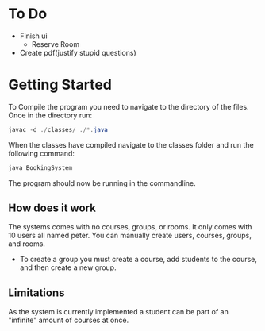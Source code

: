 # To Do
* Finish ui
    * Reserve Room
* Create pdf(justify stupid questions)

# Getting Started
To Compile the program you need to navigate to the directory of the files. Once in the directory run: 
``` powershell
javac -d ./classes/ ./*.java
```
When the classes have compiled navigate to the classes folder and run the following command:
``` powershell
java BookingSystem
```
The program should now be running in the commandline.

## How does it work
The systems comes with no courses, groups, or rooms. It only comes with 10 users all named peter. You can manually create users, courses, groups, and rooms.

* To create a group you must create a course, add students to the course, and then create a new group.

## Limitations
As the system is currently implemented a student can be part of an "infinite" amount of courses at once.
